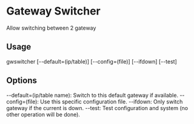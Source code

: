 # Gateway Switcher
Allow switching between 2 gateway


## Usage
gwswitcher [--default=(ip/table)] [--config=(file)] [--ifdown] [--test]

## Options
  --default=(ip/table name): Switch to this default gateway if available.
  --config=(file): Use this specific configuration file.
  --ifdown: Only switch gateway if the current is down.
  --test: Test configuration and system (no other operation will be done).
